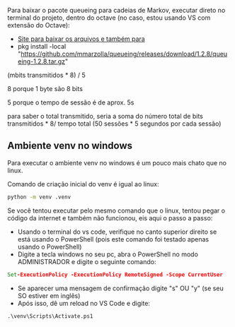 Para baixar o pacote queueing para cadeias de Markov, executar direto no terminal do projeto, dentro do octave (no caso, estou usando VS com extensão do Octave):

- [Site para baixar os arquivos e também para ](https://www.moreno.marzolla.name/software/queueing/)
- pkg install -local "https://github.com/mmarzolla/queueing/releases/download/1.2.8/queueing-1.2.8.tar.gz"

(mbits transmitidos * 8) / 5

8 porque 1 byte são 8 bits

5 porque o tempo de sessão é de aprox. 5s

para saber o total transmitido, seria a soma do número total de bits transmitidos * 8/ tempo total (50 sessões * 5 segundos por cada sessão)


## Ambiente venv no windows

Para executar o ambiente venv no windows é um pouco mais chato que no linux.

Comando de criação inicial do venv é igual ao linux:
```cmd
python -m venv .venv
```

Se você tentou executar pelo mesmo comando que o linux, tentou pegar o código da internet e também não funcionou, eis aqui o passo a passo:
- Usando o terminal do vs code, verifique no canto superior direito se está usando o PowerShell (pois este comando foi testado apenas usando o PowerShell)
- Digite a tecla windows no seu pc, abra o PowerShell no modo ADMINISTRADOR  e digite o seguinte comando: 
```cmd
Set-ExecutionPolicy -ExecutionPolicy RemoteSigned -Scope CurrentUser
```
- Se aparecer uma mensagem de confirmação digite "s" OU "y" (se seu SO estiver em inglês)
- Após isso, dê um reload no VS Code e digite:
```cmd
.\venv\Scripts\Activate.ps1
```